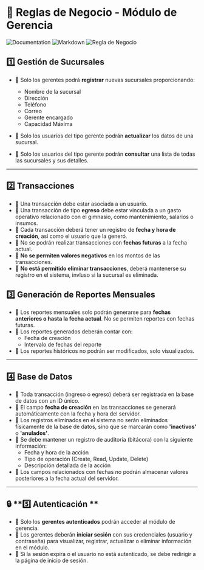 # 📌 Reglas de Negocio - Módulo de Gerencia 
![Documentation](https://img.shields.io/badge/Documentation-Important-orange?style=for-the-badge)
![Markdown](https://img.shields.io/badge/Markdown-000000?style=for-the-badge&logo=markdown&logoColor=white)
![Regla de Negocio](https://img.shields.io/badge/Regla%20de%20Negocio-2C3E50?style=for-the-badge&logo=briefcase&logoColor=white)


## 1️⃣ Gestión de Sucursales  
- 📌 Solo los gerentes podrá **registrar** nuevas sucursales proporcionando:
  - Nombre de la sucursal
  - Dirección 
  - Teléfono
  - Correo 
  - Gerente encargado 
  - Capacidad Máxima

- 📌 Solo los usuarios del tipo gerente podrán **actualizar** los datos de una sucursal.  
- 📌 Solo los usuarios del tipo gerente podrán **consultar** una lista de todas las sucursales y sus detalles.  

---
## 2️⃣  Transacciones
- 📌 Una transacción debe estar asociada a un usuario.   
- 📌 Una transacción de tipo **egreso** debe estar vinculada a un gasto operativo relacionado con el gimnasio, como mantenimiento, salarios o insumos.  
- 📌 Cada transacción deberá tener un registro de **fecha y hora de creación**, así como el usuario que la generó.  
- 📌 No se podrán realizar transacciones con **fechas futuras** a la fecha actual.  
- 📌 **No se permiten valores negativos** en los montos de las transacciones.  
- 📌 **No está permitido eliminar transacciones**, deberá mantenerse su registro en el sistema, invluso si la sucursal es eliminada.

## 3️⃣ **Generación de Reportes Mensuales**  
- 📌 Los reportes mensuales solo podrán generarse para **fechas anteriores o hasta la fecha actual**. No se permiten reportes con fechas futuras.  
- 📌 Los reportes generados deberán contar con:  
  - Fecha de creación   
  - Intervalo de fechas del reporte  
- 📌 Los reportes históricos no podrán ser modificados, solo visualizados.  

---

## 4️⃣ **Base de Datos**  
- 📌 Toda transacción (ingreso o egreso) deberá ser registrada en la base de datos con un ID único.  
- 📌 El campo **fecha de creación** en las transacciones se generará automáticamente con la fecha y hora del servidor.  
- 📌 Los registros eliminados en el sistema no serán eliminados físicamente de la base de datos, sino que se marcarán como **'inactivos'** o **'anulados'**.  
- 📌 Se debe mantener un registro de auditoría (bitácora) con la siguiente información:  
  - Fecha y hora de la acción  
  - Tipo de operación (Create, Read, Update, Delete)  
  - Descripción detallada de la acción  
- 📌 Los campos relacionados con fechas no podrán almacenar valores posteriores a la fecha actual del servidor.     

---

## 🔒 **5️⃣ Autenticación **  
- 📌 Solo los **gerentes autenticados** podrán acceder al módulo de gerencia.  
- 📌 Los gerentes deberán **iniciar sesión** con sus credenciales (usuario y contraseña) para visualizar, registrar, actualizar o eliminar información en el módulo.  
- 📌 Si la sesión expira o el usuario no está autenticado, se debe redirigir a la página de inicio de sesión.  


